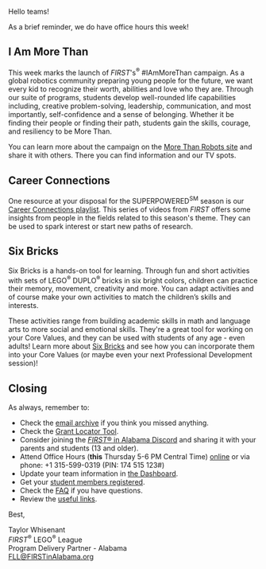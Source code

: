 Hello teams!

As a brief reminder, we do have office hours this week!


## I Am More Than

This week marks the launch of *FIRST*'s<sup>&reg;</sup> \#IAmMoreThan campaign. As a global robotics community preparing young people for the future, we want every kid to recognize their worth, abilities and love who they are. Through our suite of programs, students develop well-rounded life capabilities including, creative problem-solving, leadership, communication, and most importantly, self-confidence and a sense of belonging. Whether it be finding their people or finding their path, students gain the skills, courage, and resiliency to be More Than.

You can learn more about the campaign on the [More Than Robots site](https://info.firstinspires.org/morethanrobots) and share it with others. There you can find information and our TV spots.


## Career Connections

One resource at your disposal for the SUPERPOWERED<sup>SM</sup> season is our [Career Connections playlist](https://www.youtube.com/playlist?list=PLpaPRqT711tik1kY1iUJX6_PhRIYv8o4z). This series of videos from *FIRST* offers some insights from people in the fields related to this season's theme. They can be used to spark interest or start new paths of research.


## Six Bricks

Six Bricks is a hands-on tool for learning. Through fun and short activities with sets of LEGO<sup>&reg;</sup> DUPLO<sup>&reg;</sup> bricks in six bright colors, children can practice their memory, movement, creativity and more. You can adapt activities and of course make your own activities to match the children’s skills and interests.

These activities range from building academic skills in math and language arts to more social and emotional skills. They're a great tool for working on your Core Values, and they can be used with students of any age - even adults! Learn more about [Six Bricks](https://cms.learningthroughplay.com/media/jrfpg4tx/sixbricks_ok_print.pdf) and see how you can incorporate them into your Core Values (or maybe even your next Professional Development session)!


## Closing

As always, remember to:
- Check the [email archive](https://github.com/drewwhis/first-in-alabama/tree/main/2022-2023/email-blasts) if you think you missed anything.
- Check the [Grant Locator Tool](https://www.firstinspires.org/robotics/team-grants).
- Consider joining the [*FIRST*&reg; in Alabama Discord](http://discord.gg/XfurbWERQ8) and sharing it with your parents and students (13 and older).
- Attend Office Hours (**this** Thursday 5-6 PM Central Time) [online](https://meet.google.com/mso-yhrn-brp) or via phone: +1 315-599-0319 (PIN: 174 515 123#)
- Update your team information in [the Dashboard](https://my.firstinspires.org/Dashboard/).
- Get your [student members registered](https://www.firstinspires.org/resource-library/youth-registration-system).
- Check the [FAQ](https://github.com/drewwhis/first-in-alabama/wiki/Frequently-Asked-Questions) if you have questions.
- Review the [useful links](https://github.com/drewwhis/first-in-alabama/wiki/Useful-Links).


Best,
<p>
  Taylor Whisenant<br />
  <i>FIRST</i><sup>&reg;</sup> LEGO<sup>&reg;</sup> League<br />
  Program Delivery Partner - Alabama<br >
  <a href="mailto:fll@firstinalabama.org">FLL@FIRSTinAlabama.org</a>
</p>